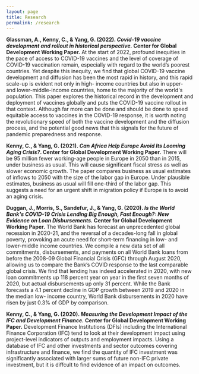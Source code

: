 ```yaml
---
layout: page
title: Research
permalink: /research
---
```


**Glassman, A., Kenny, C., & Yang, G. (2022).  *Covid-19 vaccine development and rollout in historical perspective.*  Center for Global Development Working Paper.**
At the start of 2022, profound inequities in the pace of access to COVID-19 vaccines and the level of coverage of COVID-19 vaccination remain, especially with regard to the world’s poorest countries. Yet despite this inequity, we find that global COVID-19 vaccine development and diffusion has been the most rapid in history, and this rapid scale-up is evident not only in high- income countries but also in upper- and lower-middle-income countries, home to the majority of the world's population. This paper explores the historical record in the development and deployment of vaccines globally and puts the COVID-19 vaccine rollout in that context. Although far more can be done and should be done to speed equitable access to vaccines in the COVID-19 response, it is worth noting the revolutionary speed of both the vaccine development and the diffusion process, and the potential good news that this signals for the future of pandemic preparedness and response.

**Kenny, C., & Yang, G. (2021). *Can Africa Help Europe Avoid Its Looming Aging Crisis?*. Center for Global Development Working Paper.** There will be 95 million fewer working-age people in Europe in 2050 than in 2015, under business as usual. This will cause significant fiscal stress as well as slower economic growth. The paper compares business as usual estimates of inflows to 2050 with the size of the labor gap in Europe. Under plausible estimates, business as usual will fill one-third of the labor gap. This suggests a need for an urgent shift in migration policy if Europe is to avoid an aging crisis.

**Duggan, J., Morris, S., Sandefur, J., & Yang, G. (2020). *Is the World Bank's COVID-19 Crisis Lending Big Enough, Fast Enough?: New Evidence on Loan Disbursements.* Center for Global Development Working Paper.** The World Bank has forecast an unprecedented global recession in 2020-21, and the reversal of a decades-long fall in global poverty, provoking an acute need for short-term financing in low- and lower-middle income countries. We compile a new data set of all commitments, disbursements, and payments on all World Bank loans from before the 2008-09 Global Financial Crisis (GFC) through August 2020, allowing us to compare the Bank’s COVID response to the last comparable global crisis. We find that lending has indeed accelerated in 2020, with new loan commitments up 118 percent year on year in the first seven months of 2020, but actual disbursements up only 31 percent. While the Bank forecasts a 4.1 percent decline in GDP growth between 2019 and 2020 in the median low- income country, World Bank disbursements in 2020 have risen by just 0.3% of GDP by comparison.

**Kenny, C., & Yang, G. (2020). *Measuring the Development Impact of the IFC and Development Finance.* Center for Global Development Working Paper.** Development Finance Institutions (DFIs) including the International Finance Corporation (IFC) tend to look at their development impact using project-level indicators of outputs and employment impacts. Using a database of IFC and other investments and sector outcomes covering infrastructure and finance, we find the quantity of IFC investment was significantly associated with larger sums of future non-IFC private investment, but it is diffcult to find evidence of an impact on outcomes.